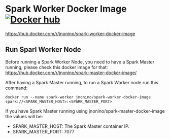 # Spark Worker Docker Image [![Docker hub](https://img.shields.io/docker/pulls/jnonino/spark-worker.svg)](https://hub.docker.com/r/jnonino/spark-worker/)

https://hub.docker.com/r/jnonino/spark-worker-docker-image

## Run Sparl Worker Node

Before running a Spark Worker Node, you need to have a Spark Master running, please check this docker image for that: https://hub.docker.com/r/jnonino/spark-master-docker-image/

After having a Spark Master running, to run a Spark Worker node run this command:

    docker run --name spark-worker jnonino/spark-worker-docker-image spark://<SPARK_MASTER_HOST>:<SPARK_MASTER_PORT>

If you have Spark Master running using jnonino/spark-master-docker-image the values will be:  
- SPARK_MASTER_HOST: The Spark Master container IP.  
- SPARK_MASTER_PORT: 7077
